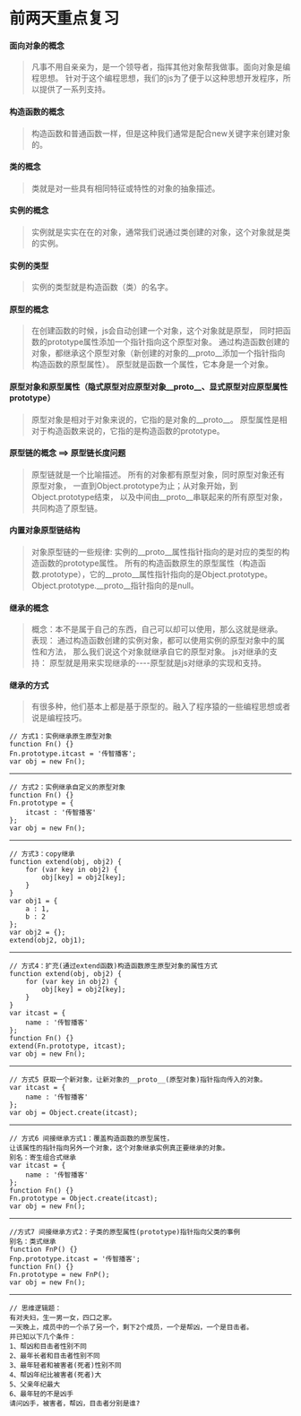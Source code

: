 # 前两天重点复习

#### 面向对象的概念

> 凡事不用自亲亲为，是一个领导者，指挥其他对象帮我做事。面向对象是编程思想。
针对于这个编程思想，我们的js为了便于以这种思想开发程序，所以提供了一系列支持。

#### 构造函数的概念

> 构造函数和普通函数一样，但是这种我们通常是配合new关键字来创建对象的。

#### 类的概念

> 类就是对一些具有相同特征或特性的对象的抽象描述。

#### 实例的概念

> 实例就是实实在在的对象，通常我们说通过类创建的对象，这个对象就是类的实例。

#### 实例的类型

> 实例的类型就是构造函数（类）的名字。

#### 原型的概念

> 在创建函数的时候，js会自动创建一个对象，这个对象就是原型，
同时把函数的prototype属性添加一个指针指向这个原型对象。
通过构造函数创建的对象，都继承这个原型对象（新创建的对象的__proto__添加一个指针指向构造函数的原型属性）。
> 原型就是函数一个属性，它本身是一个对象。

#### 原型对象和原型属性（隐式原型对应原型对象__proto__、显式原型对应原型属性prototype） 
> 原型对象是相对于对象来说的，它指的是对象的__proto__。
原型属性是相对于构造函数来说的，它指的是构造函数的prototype。

#### 原型链的概念  ==> 原型链长度问题 

> 原型链就是一个比喻描述。
所有的对象都有原型对象，同时原型对象还有原型对象，
一直到Object.prototype为止；从对象开始，到Object.prototype结束，
以及中间由__proto__串联起来的所有原型对象，共同构造了原型链。

#### 内置对象原型链结构
> 对象原型链的一些规律:
实例的__proto__属性指针指向的是对应的类型的构造函数的prototype属性。
所有的构造函数原生的原型属性（构造函数.prototype），它的__proto__属性指针指向的是Object.prototype。
Object.prototype.__proto__指针指向的是null。

#### 继承的概念

> 概念：本不是属于自己的东西，自己可以却可以使用，那么这就是继承。
表现：
通过构造函数创建的实例对象，都可以使用实例的原型对象中的属性和方法，
那么我们说这个对象就继承自它的原型对象。
js对继承的支持：
原型就是用来实现继承的----原型就是js对继承的实现和支持。

#### 继承的方式

> 有很多种，他们基本上都是基于原型的。融入了程序猿的一些编程思想或者说是编程技巧。

```
// 方式1：实例继承原生原型对象
function Fn() {}
Fn.prototype.itcast = '传智播客';
var obj = new Fn();
```
---

```
// 方式2：实例继承自定义的原型对象
function Fn() {}
Fn.prototype = {
    itcast : '传智播客'
};
var obj = new Fn();
```
---

```
// 方式3：copy继承
function extend(obj, obj2) {
    for (var key in obj2) {
        obj[key] = obj2[key];
    }
}
var obj1 = {
    a : 1,
    b : 2
};
var obj2 = {};
extend(obj2, obj1);
```
---

```
// 方式4：扩充(通过extend函数)构造函数原生原型对象的属性方式
function extend(obj, obj2) {
    for (var key in obj2) {
        obj[key] = obj2[key];
    }
}
var itcast = {
    name : '传智播客'
};
function Fn() {}
extend(Fn.prototype, itcast);
var obj = new Fn();
```
---

```
// 方式5 获取一个新对象，让新对象的__proto__(原型对象)指针指向传入的对象。
var itcast = {
    name : '传智播客'
};
var obj = Object.create(itcast);
```
---


```
// 方式6 间接继承方式1：覆盖构造函数的原型属性，
让该属性的指针指向另外一个对象，这个对象继承实例真正要继承的对象。
别名：寄生组合式继承
var itcast = {
    name : '传智播客'
};
function Fn() {}
Fn.prototype = Object.create(itcast);
var obj = new Fn();
```
----

```
//方式7 间接继承方式2：子类的原型属性(prototype)指针指向父类的事例
别名：类式继承
function FnP() {}
Fnp.prototype.itcast = '传智播客';
function Fn() {}
Fn.prototype = new FnP();
var obj = new Fn();
```
---

```
// 思维逻辑题：
有对夫妇，生一男一女，四口之家。
一天晚上，成员中的一个杀了另一个，剩下2个成员，一个是帮凶，一个是目击者。
并已知以下几个条件：
1、帮凶和目击者性别不同
2、最年长者和目击者性别不同
3、最年轻者和被害者(死者)性别不同
4、帮凶年纪比被害者(死者)大
5、父亲年纪最大
6、最年轻的不是凶手
请问凶手，被害者，帮凶，目击者分别是谁?
```